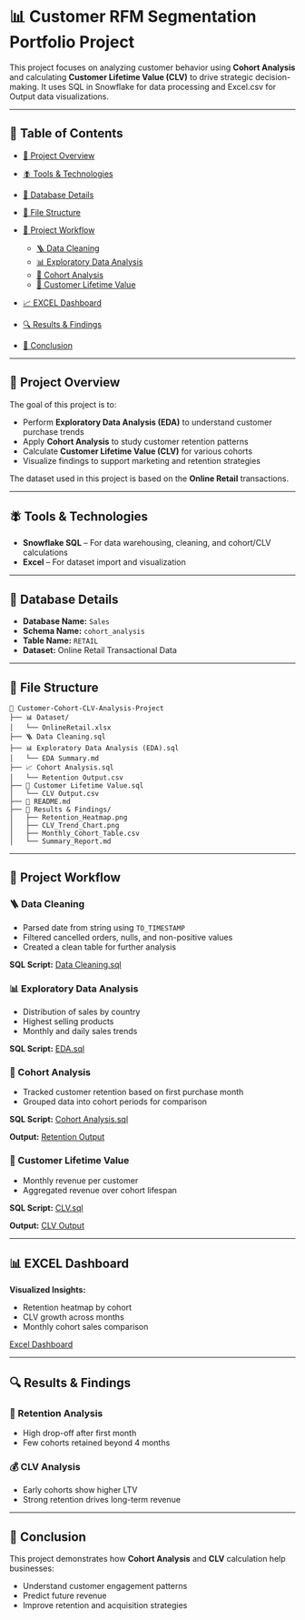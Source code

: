 # 📊 Customer RFM Segmentation Portfolio Project

This project focuses on analyzing customer behavior using **Cohort Analysis** and calculating **Customer Lifetime Value (CLV)** to drive strategic decision-making. It uses SQL in Snowflake for data processing and Excel.csv for Output data visualizations.

---

## 📂 Table of Contents

* [📁 Project Overview](#-project-overview)
* [🪰 Tools & Technologies](#-tools--technologies)
* [📃 Database Details](#-database-details)
* [📂 File Structure](#-file-structure)
* [🚦 Project Workflow](#-project-workflow)

  * [🪜 Data Cleaning](#-data-cleaning)
  * [📊 Exploratory Data Analysis](#-exploratory-data-analysis)
  * [👥 Cohort Analysis](#-cohort-analysis)
  * [💸 Customer Lifetime Value](#-customer-lifetime-value)
* [📈 EXCEL Dashboard](#-excel-dashboard)
* [🔍 Results & Findings](#-results--findings)
* [📀 Conclusion](#-conclusion)

---

## 📁 Project Overview

The goal of this project is to:

* Perform **Exploratory Data Analysis (EDA)** to understand customer purchase trends
* Apply **Cohort Analysis** to study customer retention patterns
* Calculate **Customer Lifetime Value (CLV)** for various cohorts
* Visualize findings to support marketing and retention strategies

The dataset used in this project is based on the **Online Retail** transactions.

---

## 🪰 Tools & Technologies

* **Snowflake SQL** – For data warehousing, cleaning, and cohort/CLV calculations
* **Excel** – For dataset import and visualization

---

## 📃 Database Details

* **Database Name:** `Sales`
* **Schema Name:** `cohort_analysis`
* **Table Name:** `RETAIL`
* **Dataset:** Online Retail Transactional Data

---

## 📂 File Structure

```
📁 Customer-Cohort-CLV-Analysis-Project
├── 📊 Dataset/
│   └── OnlineRetail.xlsx
├── 🪜 Data Cleaning.sql
├── 📊 Exploratory Data Analysis (EDA).sql
│   └── EDA Summary.md
├── 📈 Cohort Analysis.sql
│   └── Retention Output.csv
├── 💸 Customer Lifetime Value.sql
│   └── CLV Output.csv
├── 📄 README.md
├── 📁 Results & Findings/
│   ├── Retention_Heatmap.png
│   ├── CLV_Trend_Chart.png
│   ├── Monthly_Cohort_Table.csv
│   └── Summary_Report.md
```

---

## 🚦 Project Workflow

### 🪜 Data Cleaning

* Parsed date from string using `TO_TIMESTAMP`
* Filtered cancelled orders, nulls, and non-positive values
* Created a clean table for further analysis

**SQL Script:** [Data Cleaning.sql](https://github.com/BI-with-Sabbir/SQL-Project-/blob/main/Cohort%20Analysis%20using%20Snowflake/Data%20cleaning.sql)

### 📊 Exploratory Data Analysis

* Distribution of sales by country
* Highest selling products
* Monthly and daily sales trends

**SQL Script:** [EDA.sql](https://github.com/BI-with-Sabbir/SQL-Project-/blob/main/Cohort%20Analysis%20using%20Snowflake/EDA%20questions%20%26%20solution.sql)

### 👥 Cohort Analysis

* Tracked customer retention based on first purchase month
* Grouped data into cohort periods for comparison

**SQL Script:** [Cohort Analysis.sql](https://github.com/BI-with-Sabbir/SQL-Project-/blob/main/Cohort%20Analysis%20using%20Snowflake/Customer%20Retention%20Cohort%20Analysis.sql)

**Output:** [Retention Output](https://github.com/BI-with-Sabbir/SQL-Project-/blob/main/Cohort%20Analysis%20using%20Snowflake/Customer%20Retention%20Output.csv)

### 💸 Customer Lifetime Value

* Monthly revenue per customer
* Aggregated revenue over cohort lifespan

**SQL Script:** [CLV.sql](https://github.com/BI-with-Sabbir/SQL-Project-/blob/main/Cohort%20Analysis%20using%20Snowflake/Customer%20Lifetime%20Value.sql)

**Output:** [CLV Output](https://github.com/BI-with-Sabbir/SQL-Project-/blob/main/Cohort%20Analysis%20using%20Snowflake/Customer%20Lifetime%20Value%20Output.csv)

---

## 📊 EXCEL Dashboard

**Visualized Insights:**

* Retention heatmap by cohort
* CLV growth across months
* Monthly cohort sales comparison

[Excel Dashboard](https://github.com/BI-with-Sabbir/SQL-Project-/blob/main/Cohort%20Analysis%20using%20Snowflake/Customer%20Cohort%20Analysis%20in%20Excel%20with%20SQL%20Output.xlsx)

---

## 🔍 Results & Findings

### 🔁 Retention Analysis

* High drop-off after first month
* Few cohorts retained beyond 4 months

### 💰 CLV Analysis

* Early cohorts show higher LTV
* Strong retention drives long-term revenue

---

## 📀 Conclusion

This project demonstrates how **Cohort Analysis** and **CLV** calculation help businesses:

* Understand customer engagement patterns
* Predict future revenue
* Improve retention and acquisition strategies
